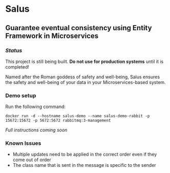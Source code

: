 # Salus
## Guarantee eventual consistency using Entity Framework in Microservices 

### *Status*

This project is still being built. **Do not use for production systems** until it is completed!

Named after the Roman goddess of safety and well-being, Salus ensures the safety
and well-being of your data in your Microservices-based system.

### Demo setup

Run the following command:

```
docker run -d --hostname salus-demo --name salus-demo-rabbit -p 15672:15672 -p 5672:5672 rabbitmq:3-management
```


*Full instructions coming soon*

### Known Issues

- Multiple updates need to be applied in the correct order even if they come out of order
- The class name that is sent in the message is specific to the sender
